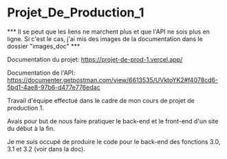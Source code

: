 # Projet_De_Production_1

*** Il se peut que les liens ne marchent plus et que l'API ne sois plus en ligne.
Si c'est le cas, j'ai mis des images de la documentation dans le dossier "images_doc" ***

Documentation du projet:
https://projet-de-prod-1.vercel.app/

Documentation de l'API:
https://documenter.getpostman.com/view/6613535/UVktoYK2#f4078cd6-5bd1-4ae8-97b6-d477e776edac


Travail d'équipe effectué dans le cadre de mon cours de projet de production 1.

Avais pour but de nous faire pratiquer le back-end et le front-end d'un site du début à la fin.

Je me suis occupé de produire le code pour le back-end des fonctions 3.0, 3.1 et 3.2 (voir dans la doc). 